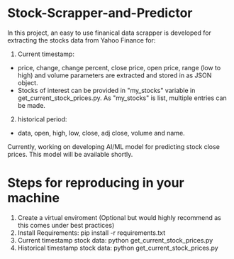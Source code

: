 # Stock-Scrapper-and-Predictor
In this project, an easy to use finanical data scrapper is developed for extracting the stocks data from Yahoo Finance for: 
1. Current timestamp: 
  - price, change, change percent, close price, open price, range (low to high) and volume parameters are extracted and stored in as JSON object.
  - Stocks of interest can be provided in "my_stocks" variable in get_current_stock_prices.py. As "my_stocks" is list, multiple entries can be made.
2. historical period: 
  - data, open, high, low, close, adj close, volume and name.

Currently, working on developing AI/ML model for predicting stock close prices. This model will be available shortly. 

# Steps for reproducing in your machine 
1. Create a virtual enviroment (Optional but would highly recommend as this comes under best practices)
2. Install Requirements: pip install -r requirements.txt
3. Current timestamp stock data: python get_current_stock_prices.py
4. Historical timestamp stock data: python get_current_stock_prices.py
